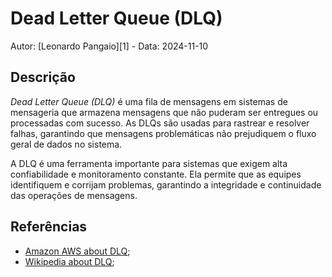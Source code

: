 # Dead Letter Queue (DLQ)

Autor: [Leonardo Pangaio][1] - Data: 2024-11-10

## Descrição

*Dead Letter Queue (DLQ)* é uma fila de mensagens em sistemas de mensageria que armazena mensagens que não puderam ser entregues ou processadas com sucesso. As DLQs são usadas para rastrear e resolver falhas, garantindo que mensagens problemáticas não prejudiquem o fluxo geral de dados no sistema.

A DLQ é uma ferramenta importante para sistemas que exigem alta confiabilidade e monitoramento constante. Ela permite que as equipes identifiquem e corrijam problemas, garantindo a integridade e continuidade das operações de mensagens.

## Referências

- [Amazon AWS about DLQ](https://aws.amazon.com/what-is/dead-letter-queue/);
- [Wikipedia about DLQ](https://en.wikipedia.org/wiki/Dead_letter_queue);
